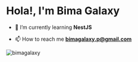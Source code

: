 <h1>Hola!, I'm Bima Galaxy</h1>

- 🌱 I’m currently learning **NestJS**

- 📫 How to reach me **bimagalaxy.p@gmail.com**

<p><img align="center" src="https://github-readme-stats.vercel.app/api/top-langs?username=bimagalaxy&show_icons=true&locale=en&layout=compact" alt="bimagalaxy" /></p>
